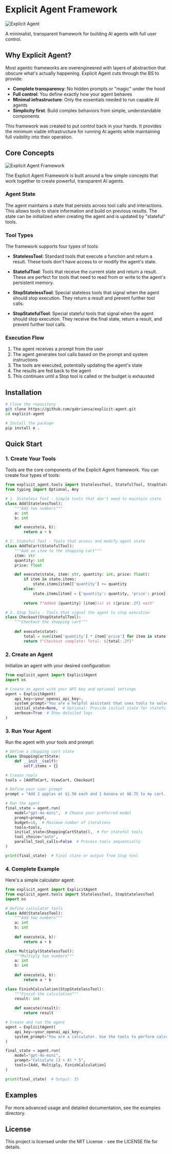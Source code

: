 # Explicit Agent Framework

![Explicit Agent](assets/explicit.png)

A minimalist, transparent framework for building AI agents with full user control.

## Why Explicit Agent?

Most agentic frameworks are overengineered with layers of abstraction that obscure what's actually happening. Explicit Agent cuts through the BS to provide:

- **Complete transparency**: No hidden prompts or "magic" under the hood
- **Full control**: You define exactly how your agent behaves
- **Minimal infrastructure**: Only the essentials needed to run capable AI agents
- **Simplicity first**: Build complex behaviors from simple, understandable components

This framework was created to put control back in your hands. It provides the minimum viable infrastructure for running AI agents while maintaining full visibility into their operation.

## Core Concepts

![Explicit Agent Framework](assets/framework.png)

The Explicit Agent Framework is built around a few simple concepts that work together to create powerful, transparent AI agents.


### Agent State

The agent maintains a state that persists across tool calls and interactions. This allows tools to share information and build on previous results. The state can be initialized when creating the agent and is updated by "stateful" tools.

### Tool Types

The framework supports four types of tools:

- **StatelessTool**: Standard tools that execute a function and return a result. These tools don't have access to or modify the agent's state.
  
- **StatefulTool**: Tools that receive the current state and return a result. These are perfect for tools that need to read from or write to the agent's persistent memory.
  
- **StopStatelessTool**: Special stateless tools that signal when the agent should stop execution. They return a result and prevent further tool calls.

- **StopStatefulTool**: Special stateful tools that signal when the agent should stop execution. They receive the final state, return a result, and prevent further tool calls.

### Execution Flow

1. The agent receives a prompt from the user
2. The agent generates tool calls based on the prompt and system instructions
3. The tools are executed, potentially updating the agent's state
4. The results are fed back to the agent
5. This continues until a Stop tool is called or the budget is exhausted

## Installation

```bash
# Clone the repository
git clone https://github.com/gabriansa/explicit-agent.git
cd explicit-agent

# Install the package
pip install e .
```

## Quick Start

### 1. Create Your Tools

Tools are the core components of the Explicit Agent framework. You can create four types of tools:

```python
from explicit_agent.tools import StatelessTool, StatefulTool, StopStatelessTool, StopStatefulTool
from typing import Optional, Any

# 1. Stateless Tool - Simple tools that don't need to maintain state
class Add(StatelessTool):
    """Add two numbers"""
    a: int
    b: int

    def execute(a, b):
        return a + b

# 2. Stateful Tool - Tools that access and modify agent state
class AddToCart(StatefulTool):
    """Add an item to the shopping cart"""
    item: str
    quantity: int
    price: float

    def execute(state, item: str, quantity: int, price: float):
        if item in state.items:
            state.items[item]['quantity'] += quantity
        else:
            state.items[item] = {'quantity': quantity, 'price': price}
        
        return f"Added {quantity} {item}(s) at ${price:.2f} each"

# 3. Stop Tools - Tools that signal the agent to stop execution
class Checkout(StopStatefulTool):
    """Checkout the shopping cart"""
    
    def execute(state):
        total = sum(item['quantity'] * item['price'] for item in state.items.values())
        return f"Checkout complete! Total: ${total:.2f}"
```

### 2. Create an Agent

Initialize an agent with your desired configuration:

```python
from explicit_agent import ExplicitAgent
import os

# Create an agent with your API key and optional settings
agent = ExplicitAgent(
    api_key=<your_openai_api_key>,
    system_prompt="You are a helpful assistant that uses tools to solve problems.",
    initial_state=None,  # Optional: Provide initial state for stateful tools
    verbose=True  # Show detailed logs
)
```

### 3. Run Your Agent

Run the agent with your tools and prompt:

```python
# Define a shopping cart state
class ShoppingCartState:
    def __init__(self):
        self.items = {}

# Create tools
tools = [AddToCart, ViewCart, Checkout]

# Define your user prompt
prompt = "Add 2 apples at $1.50 each and 1 banana at $0.75 to my cart. Then checkout."

# Run the agent
final_state = agent.run(
    model="gpt-4o-mini",  # Choose your preferred model
    prompt=prompt,
    budget=10,  # Maximum number of iterations
    tools=tools,
    initial_state=ShoppingCartState(),  # For stateful tools
    tool_choice="auto",
    parallel_tool_calls=False  # Process tools sequentially
)

print(final_state)  # Final state or output from Stop tool
```

### 4. Complete Example

Here's a simple calculator agent:

```python
from explicit_agent import ExplicitAgent
from explicit_agent.tools import StatelessTool, StopStatelessTool
import os

# Define calculator tools
class Add(StatelessTool):
    """Add two numbers"""
    a: int
    b: int
    
    def execute(a, b):
        return a + b

class Multiply(StatelessTool):
    """Multiply two numbers"""
    a: int
    b: int
    
    def execute(a, b):
        return a * b

class FinishCalculation(StopStatelessTool):
    """Finish the calculation"""
    result: int
    
    def execute(result):
        return result

# Create and run the agent
agent = ExplicitAgent(
    api_key=<your_openai_api_key>,
    system_prompt="You are a calculator. Use the tools to perform calculations."
)

final_state = agent.run(
    model="gpt-4o-mini",
    prompt="Calculate (3 + 4) * 5",
    tools=[Add, Multiply, FinishCalculation]
)

print(final_state)  # Output: 35
```

## Examples

For more advanced usage and detailed documentation, see the examples directory.

## License

This project is licensed under the MIT License - see the LICENSE file for details.
